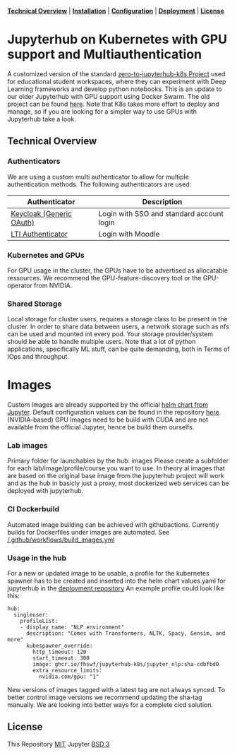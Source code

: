 **[Technical Overview](#technical-overview)** |
**[Installation](#installation)** |
**[Configuration](#configuration)** |
**[Deployment](#deployment)** |
**[License](#license-mit)**

# Jupyterhub on Kubernetes with GPU support and Multiauthentication

<!---
[![Docker Image CI](https://github.com/fhswf/jupyterhub/actions/workflows/docker-image-ci.yml/badge.svg?branch=main)](https://github.com/fhswf/jupyterhub/actions/workflows/docker-image-ci.yml)
[![GitHub](https://img.shields.io/badge/issue_tracking-github-blue?logo=github)](https://github.com/fhswf/jupyterhub/issues)
[![GitHub Tags](https://img.shields.io/github/v/tag/fhswf/jupyterhub?style=plastic)](https://github.com/fhswf/jupyterhub/tags)
[![License: MIT](https://img.shields.io/badge/License-MIT-yellow.svg)](https://opensource.org/licenses/MIT) 
-->
A customized version of the standard [zero-to-jupyterhub-k8s Project](https://github.com/jupyterhub/zero-to-jupyterhub-k8s) used for educational student workspaces, where they can experiment with Deep Learning frameworks and develop python notebooks.
This is an update to our older Jupyterhub with GPU support using Docker Swarm. The old project can be found [here](https://github.com/fhswf/jupyterhub). Note that K8s takes more effort to deploy and manage, so if you are looking for a simpler way to use GPUs with Jupyterhub take a look.

## Technical Overview
### Authenticators
We are using a custom multi authenticator to allow for multiple authentication methods. The following authenticators are used:

| Authenticator | Description |
| - | - |
| [Keycloak (Generic OAuth)](https://github.com/jupyterhub/oauthenticator/blob/main/oauthenticator/generic.py) | Login with SSO and standard account login |
| [LTI Authenticator](https://github.com/jupyterhub/ltiauthenticator) | Login with Moodle |

### Kubernetes and GPUs
For GPU usage in the cluster, the GPUs have to be advertised as allocatable ressources. We recommend the GPU-feature-discovery tool or the GPU-operator from NVIDIA.

### Shared Storage
Local storage for cluster users, requires a storage class to be present in the cluster. In order to share data between users, a network storage such as nfs can be used and mounted int every pod. Your storage provider/system should be able to handle multiple users. Note that a lot of python applications, specifically ML stuff, can be quite demanding, both in Terms of IOps and throughput. 

# Images
Custom Images are already supported by the official [helm chart from Jupyter](https://hub.jupyter.org/helm-chart/).
Default configuration values can be found in the repository [here](https://github.com/jupyterhub/zero-to-jupyterhub-k8s/tree/main/jupyterhub).
(NVIDIA-based) GPU Images need to be build with CUDA and are not available from the official Jupyter, hence be build them ourselfs.
### Lab images
Primary folder for launchables by the hub: images
Please create a subfolder for each lab/image/profile/course you want to use.
In theory al images that are based on the original base image from the jupyterhub project will work and as the hub in basicly just a proxy, most dockerized web services can be deployed with jupyterhub. 
### CI Dockerbuild
Automated image building can be achieved with githubactions.
Currently builds for Dockerfiles under images are automated.
See[ /.github/workflows/build_images.yml](https://github.com/fhswf/Jupyterhub-K8s/blob/main/.github/workflows/build_images.yml)
### Usage in the hub
For a new or updated image to be usable, a profile for the kubernetes spawner has to be created and inserted into the helm chart values.yaml for jupyterhub in the [deployment repository](https://github.com/fhswf/kicluster-deployments/blob/main/jupyterhub/helm/values.yaml)
An example profile could look like this:
```
hub:
  singleuser:
    profileList:
    - display_name: "NLP environment"
      description: "Comes with Transformers, NLTK, Spacy, Gensim, and more"
      kubespawner_override:
        http_timeout: 120
        start_timeout: 300
        image: ghcr.io/fhswf/jupyterhub-k8s/jupyter_nlp:sha-cdbfbd0
        extra_resource_limits:
          nvidia.com/gpu: "1"
```
New versions of images tagged with a latest tag are not always synced. To better control image versions we recommend updating the sha-tag manually.
We are looking into better ways for a complete cicd solution.
## License
This Repository [MIT](https://github.com/fhswf/Jupyterhub-K8s/blob/main/LICENSE)
Jupyter [BSD 3](https://github.com/jupyter/jupyter/blob/master/LICENSE)

